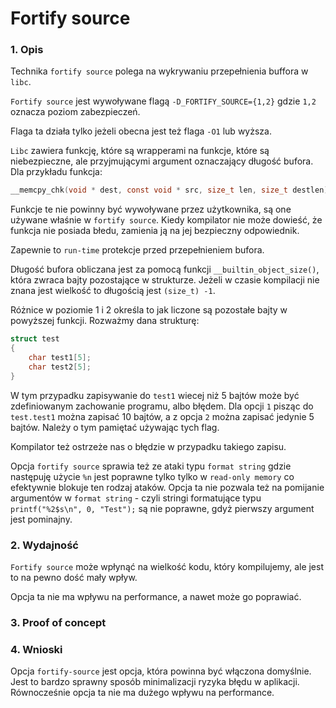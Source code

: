 # Fortify source

### 1. Opis

Technika `fortify source` polega na wykrywaniu przepełnienia buffora w `libc`. 

`Fortify source` jest wywoływane flagą `-D_FORTIFY_SOURCE={1,2}` gdzie `1,2` oznacza poziom zabezpieczeń.

Flaga ta działa tylko jeżeli obecna jest też flaga `-O1` lub wyższa.

`Libc` zawiera funkcję, które są wrapperami na funkcje, które są niebezpieczne, ale przyjmującymi argument oznaczający długość bufora. Dla przykładu funkcja:

```c
__memcpy_chk(void * dest, const void * src, size_t len, size_t destlen)
```

Funkcje te nie powinny być wywoływane przez użytkownika, są one używane właśnie w `fortify source`. Kiedy kompilator nie może dowieść, że funkcja nie posiada błedu, zamienia ją na jej bezpieczny odpowiednik.

Zapewnie to `run-time` protekcje przed przepełnieniem bufora.

Długość bufora obliczana jest za pomocą funkcji `__builtin_object_size()`, która zwraca bajty pozostające w strukturze. Jeżeli w czasie kompilacji nie znana jest wielkość to długością jest `(size_t) -1`.

Różnice w poziomie 1 i 2 określa to jak liczone są pozostałe bajty w powyższej funkcji. Rozważmy dana strukturę:

```c
struct test
{
    char test1[5];
    char test2[5];
}
```

W tym przypadku zapisywanie do `test1` wiecej niż 5 bajtów może być zdefiniowanym zachowanie programu, albo błędem. Dla opcji `1` pisząc do `test.test1` można zapisać 10 bajtów, a z opcja `2` można zapisać jedynie 5 bajtów. Należy o tym pamiętać używając tych flag.

Kompilator też ostrzeże nas o błędzie w przypadku takiego zapisu.

Opcja `fortify source` sprawia też ze ataki typu `format string` gdzie następuję użycie `%n` jest poprawne tylko tylko w `read-only memory` co efektywnie blokuje ten rodzaj ataków. Opcja ta nie pozwala też na pomijanie argumentów w `format string` - czyli stringi formatujące typu `printf("%2$s\n", 0, "Test");` są nie poprawne, gdyż pierwszy argument jest pominajny.



### 2. Wydajność

`Fortify source` może wpłynąć na wielkość kodu, który kompilujemy, ale jest to na pewno dość mały wpływ.

Opcja ta nie ma wpływu na performance, a nawet może go poprawiać.

### 3. Proof of concept


### 4. Wnioski

Opcja `fortify-source` jest opcja, która powinna być włączona domyślnie. Jest to bardzo sprawny sposób minimalizacji ryzyka błędu w aplikacji. Równocześnie opcja ta nie ma dużego wpływu na performance.